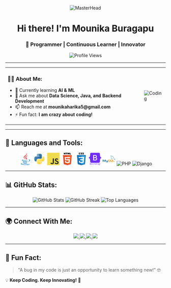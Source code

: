 <p align="center">
  <img src="https://encrypted-tbn0.gstatic.com/images?q=tbn:ANd9GcRKohhe6zGdyl4TAOSb9gQWMARO-bjgSz1GEw&s" alt="MasterHead">
</p>

<h1 align="center">Hi there! I'm Mounika Buragapu</h1>
<h3 align="center">🚀 Programmer | Continuous Learner | Innovator</h3>

<p align="center"> 
  <img src="https://komarev.com/ghpvc/?username=buragapumounika&label=Profile%20views&color=0e75b6&style=flat" alt="Profile Views" />
</p>

---

<table>
  <tr>
    <td>
      <h3>👩‍💻 About Me:</h3>
      <ul>
        <li>🌱 Currently learning <b>AI & ML</b></li>
        <li>💬 Ask me about <b>Data Science, Java, and Backend Development</b></li>
        <li>📫 Reach me at <b>mounikaharika5@gmail.com</b></li>
        <li>⚡ Fun fact: <b>I am crazy about coding!</b></li>
      </ul>
    </td>
    <td>
      <img src="https://e7.pngegg.com/pngimages/836/746/png-clipart-github-repository-source-code-gradle-fork-github-head-cartoon.png" width="200" alt="Coding">
    </td>
  </tr>
</table>

---

## 🚀 Languages and Tools:
<p align="center">
    <img src="https://raw.githubusercontent.com/devicons/devicon/master/icons/java/java-original.svg" alt="Java" width="40" height="40"/>
    <img src="https://raw.githubusercontent.com/devicons/devicon/master/icons/python/python-original.svg" alt="Python" width="40" height="40"/>
    <img src="https://raw.githubusercontent.com/devicons/devicon/master/icons/javascript/javascript-original.svg" alt="JavaScript" width="40" height="40"/>
    <img src="https://raw.githubusercontent.com/devicons/devicon/master/icons/html5/html5-original-wordmark.svg" alt="HTML5" width="40" height="40"/>
    <img src="https://raw.githubusercontent.com/devicons/devicon/master/icons/css3/css3-original-wordmark.svg" alt="CSS3" width="40" height="40"/>
    <img src="https://raw.githubusercontent.com/devicons/devicon/master/icons/bootstrap/bootstrap-plain-wordmark.svg" alt="Bootstrap" width="40" height="40"/>
    <img src="https://raw.githubusercontent.com/devicons/devicon/master/icons/mysql/mysql-original-wordmark.svg" alt="MySQL" width="40" height="40"/>
    <img src="https://www.vectorlogo.zone/logos/php/php-icon.svg" alt="PHP" width="40" height="40"/>
    <img src="https://cdn.worldvectorlogo.com/logos/django.svg" alt="Django" width="40" height="40"/>
</p>

---

## 📊 GitHub Stats:
<p align="center">
    <img src="https://github-readme-stats.vercel.app/api?username=buragapumounika&show_icons=true&theme=radical" alt="GitHub Stats" />
    <img src="https://github-readme-streak-stats.herokuapp.com/?user=buragapumounika&theme=radical" alt="GitHub Streak" />
    <img src="https://github-readme-stats.vercel.app/api/top-langs?username=buragapumounika&show_icons=true&layout=compact&theme=radical" alt="Top Languages" />
</p>

---

## 🌍 Connect With Me:
<p align="center">
  <a href="https://linkedin.com/in/mounikaburagapu" target="blank">
    <img src="https://img.shields.io/badge/LinkedIn-0077B5?style=for-the-badge&logo=linkedin&logoColor=white"/>
  </a>
  <a href="https://dev.to/dev.buragapumounika" target="blank">
    <img src="https://img.shields.io/badge/Dev.to-000000?style=for-the-badge&logo=devdotto&logoColor=white"/>
  </a>
  <a href="https://fb.com/mounikaburagapu" target="blank">
    <img src="https://img.shields.io/badge/Facebook-1877F2?style=for-the-badge&logo=facebook&logoColor=white"/>
  </a>
  <a href="https://www.leetcode.com/mounikaharika5" target="blank">
    <img src="https://img.shields.io/badge/LeetCode-FFA116?style=for-the-badge&logo=leetcode&logoColor=black"/>
  </a>
</p>

---

## 🚀 Fun Fact: 
> "A bug in my code is just an opportunity to learn something new!" 🤓

💡 **Keep Coding. Keep Innovating!** 🚀
